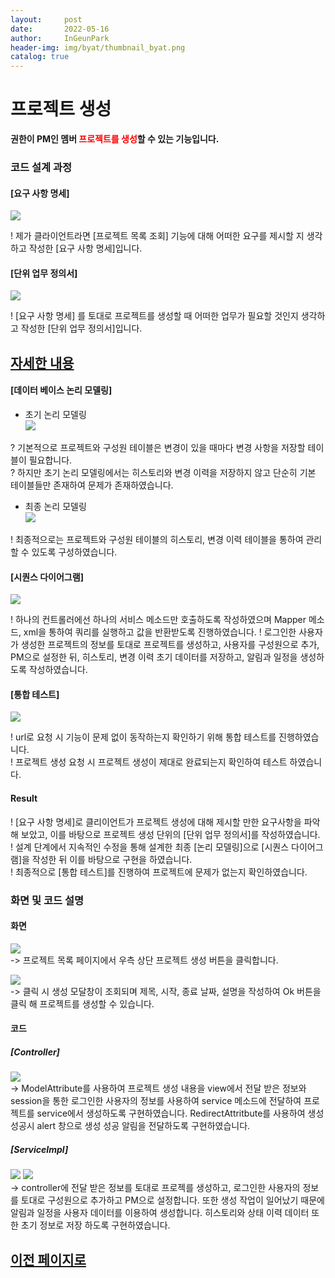 ```yaml
---
layout:     post
date:       2022-05-16
author:     InGeunPark
header-img: img/byat/thumbnail_byat.png
catalog: true
---
```


# 프로젝트 생성

<p style="font-weight:bold">권한이 PM인 멤버 <font style="color: red;">프로젝트를 생성</font>할 수 있는 기능입니다. </p>

### 코드 설계 과정

#### [요구 사항 명세]
<img src="../../../../img/byat/projectRegist/project-regist_1.PNG"> <br>

! 제가 클라이언트라면 [프로젝트 목록 조회] 기능에 대해 어떠한 요구를 제시할 지 생각하고 작성한 [요구 사항 명세]입니다.

#### [단위 업무 정의서] 

<img src="../../../../img/byat/projectRegist/project-regist_2.PNG"> <br>

! [요구 사항 명세] 를 토대로 프로젝트를 생성할 때 어떠한 업무가 필요할 것인지 생각하고 작성한 [단위 업무 정의서]입니다.

## [자세한 내용](https://www.notion.so/64f066b6ee4948f0926f0790b553dcad)

#### [데이터 베이스 논리 모델링]
- 초기 논리 모델링 <br>
<img src="../../../../img/byat/selectProjectList/project-list_3.png"> <br>

? 기본적으로 프로젝트와 구성원 테이블은 변경이 있을 때마다 변경 사항을 저장할 테이블이 필요합니다. <br>
? 하지만 초기 논리 모델링에서는 히스토리와 변경 이력을 저장하지 않고 단순히 기본 테이블들만 존재하여 문제가 존재하였습니다.

- 최종 논리 모델링 <br>
<img src="../../../../img/byat/selectProjectList/project-list_4.PNG"> <br>

! 최종적으로는 프로젝트와 구성원 테이블의 히스토리, 변경 이력 테이블을 통하여 관리할 수 있도록 구성하였습니다.

#### [시퀀스 다이어그램]

<img src="../../../../img/byat/projectRegist/project-regist_3.PNG"> <br>

! 하나의 컨트롤러에선 하나의 서비스 메소드만 호출하도록 작성하였으며 Mapper 메소드, xml을 통하여 쿼리를 실행하고 값을 반환받도록 진행하였습니다.
! 로그인한 사용자가 생성한 프로젝트의 정보를 토대로 프로젝트를 생성하고, 사용자를 구성원으로 추가, PM으로 설정한 뒤, 히스토리, 변경 이력 초기 데이터를 저장하고, 알림과 일정을 생성하도록 작성하였습니다.

#### [통합 테스트]

<img src="../../../../img/byat/projectRegist/project-regist_4.PNG"> <br>

! url로 요청 시 기능이 문제 없이 동작하는지 확인하기 위해 통합 테스트를 진행하였습니다. <br>
! 프로젝트 생성 요청 시 프로젝트 생성이 제대로 완료되는지 확인하여 테스트 하였습니다.

#### Result
! [요구 사항 명세]로 클리이언트가 프로젝트 생성에 대해 제시할 만한 요구사항을 파악해 보았고, 이를 바탕으로 프로젝트 생성 단위의 [단위 업무 정의서]를 작성하였습니다.  <br>
! 설계 단계에서 지속적인 수정을 통해 설계한 최종 [논리 모델링]으로  [시퀀스 다이어그램]을 작성한 뒤 이를 바탕으로 구현을 하였습니다. <br>
! 최종적으로 [통합 테스트]를 진행하여 프로젝트에 문제가 없는지 확인하였습니다.

### 화면 및 코드 설명

#### 화면
<img src="../../../../img/byat/projectRegist/project-reigst_5.PNG"> <br>
-> 프로젝트 목록 페이지에서 우측 상단 프로젝트 생성 버튼을 클릭합니다. <br>

<img src="../../../../img/byat/projectRegist/project-regist_6.PNG"> <br>
-> 클릭 시 생성 모달창이 조회되며 제목, 시작, 종료 날짜, 설명을 작성하여 Ok 버튼을 클릭 해 프로젝트를 생성할 수 있습니다.

#### 코드

##### [Controller]
<img src="../../../../img/byat/projectRegist/project-regist_7.PNG"> <br>
-> ModelAttribute를 사용하여 프로젝트 생성 내용을 view에서 전달 받은 정보와 session을 통한 로그인한 사용자의 정보를 사용하여 service 메소드에 전달하여 프로젝트를 service에서 생성하도록 구현하였습니다. RedirectAttritbute를 사용하여 생성 성공시 alert 창으로 생성 성공 알림을 전달하도록 구현하였습니다.

##### [ServiceImpl]
<img src="../../../../img/byat/projectRegist/project-regist_8.PNG">
<img src="../../../../img/byat/projectRegist/project-regist_9.PNG"><br>
-> controller에 전달 받은 정보를 토대로 프로젝를 생성하고, 로그인한 사용자의 정보를 토대로 구성원으로 추가하고 PM으로 설정합니다. 또한 생성 작업이 일어났기 때문에 알림과 일정을 사용자 데이터를 이용하여 생성합니다. 히스토리와 상태 이력 데이터 또한 초기 정보로 저장 하도록 구현하였습니다.

## [이전 페이지로](https://ingeunpark.github.io/2022/05/16/byat/#list)



